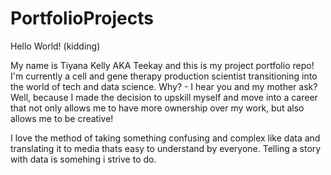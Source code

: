 # PortfolioProjects

Hello World! (kidding) 

My name is Tiyana Kelly AKA Teekay and this is my project portfolio repo! I'm currently a cell and gene therapy production scientist transitioning into the world of tech and data science. Why? - I hear you and my mother ask? Well, because I made the decision to upskill myself and move into a career that not only allows me to have more ownership over my work, but also allows me to be creative!

I love the method of taking something confusing and complex like data and translating it to media thats easy to understand by everyone. Telling a story with data is somehing i strive to do. 
